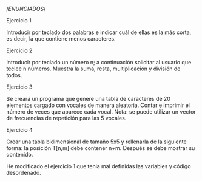 /*ENUNCIADOS*/

Ejercicio 1

Introducir por teclado dos palabras e indicar cuál de ellas es la más corta, es decir, la
que contiene menos caracteres.

Ejercicio 2

Introducir por teclado un número n; a continuación solicitar al usuario que teclee n
números. Muestra la suma, resta, multiplicación y división de todos.

Ejercicio 3

Se creará un programa que genere una tabla de caracteres de 20 elementos cargado con
vocales de manera aleatoria. Contar e imprimir el número de veces que aparece cada vocal.
Nota: se puede utilizar un vector de frecuencias de repetición para las 5 vocales.

Ejercicio 4

Crear una tabla bidimensional de tamaño 5x5 y rellenarla de la siguiente forma: la
posición T[n,m] debe contener n+m. Después se debe mostrar su contenido.


He modificado el ejercicio 1 que tenia mal definidas las variables y código desordenado.
